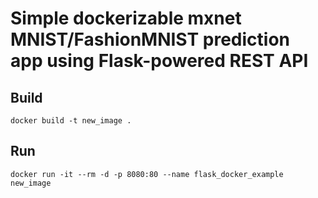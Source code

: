 # Simple dockerizable mxnet MNIST/FashionMNIST prediction app using Flask-powered REST API

## Build
    docker build -t new_image .

## Run
    docker run -it --rm -d -p 8080:80 --name flask_docker_example new_image